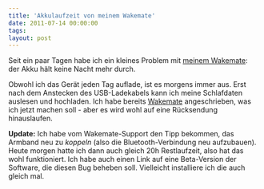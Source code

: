 ```yaml
---
title: 'Akkulaufzeit von meinem Wakemate'
date: 2011-07-14 00:00:00 
tags: 
layout: post
---
```

<p>Seit ein paar Tagen habe ich ein kleines Problem mit <a href="http://blog.kopis.de/2011/05/10/wakemate-5/">meinem Wakemate</a>: der Akku h&#228;lt keine Nacht mehr durch.</p>
<p>Obwohl ich das Ger&#228;t jeden Tag auflade, ist es morgens immer aus. Erst nach dem Anstecken des USB-Ladekabels kann ich meine Schlafdaten auslesen und hochladen. Ich habe bereits <a href="http://wakemate.com/">Wakemate</a> angeschrieben, was ich jetzt machen soll - aber es wird wohl auf eine R&#252;cksendung hinauslaufen.</p>
<p><strong>Update:</strong> Ich habe vom Wakemate-Support den Tipp bekommen, das Armband neu zu <em>koppeln</em> (also die Bluetooth-Verbindung neu aufzubauen). Heute morgen hatte ich dann auch gleich 20h Restlaufzeit, also hat das wohl funktioniert. Ich habe auch einen Link auf eine Beta-Version der Software, die diesen Bug beheben soll. Vielleicht installiere ich die auch gleich mal.</p>
